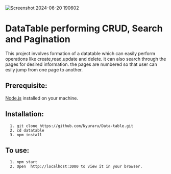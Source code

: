 
![Screenshot 2024-06-20 190602](https://github.com/Nyuraru/Data-table/assets/173377519/293a5fa3-4fbb-4d5d-b370-75a1cf4696a2)

# DataTable performing CRUD, Search and Pagination
This  project involves formation of a datatable which can easily perform operations like create,read,update and delete.
it can also search through the pages for desired information. the pages are numbered so that user can esily jump from one page to another.


## Prerequisite:

 [Node.js](https://nodejs.org/) installed on your machine.

## Installation:
 ```
   1. git clone https://github.com/Nyuraru/Data-table.git
   2. cd datatable
   3. npm install
 
 ```



## To use:
```
  1. npm start
  2. Open  http://localhost:3000 to view it in your browser.


